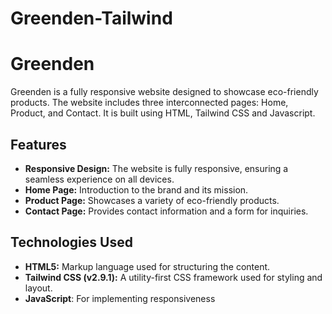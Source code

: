 # Greenden-Tailwind
# Greenden

Greenden is a fully responsive website designed to showcase eco-friendly products. The website includes three interconnected pages: Home, Product, and Contact. It is built using HTML, Tailwind CSS and Javascript.

## Features

- **Responsive Design:** The website is fully responsive, ensuring a seamless experience on all devices.
- **Home Page:** Introduction to the brand and its mission.
- **Product Page:** Showcases a variety of eco-friendly products.
- **Contact Page:** Provides contact information and a form for inquiries.

## Technologies Used

- **HTML5:** Markup language used for structuring the content.
- **Tailwind CSS (v2.9.1):** A utility-first CSS framework used for styling and layout.
- **JavaScript**: For implementing responsiveness


